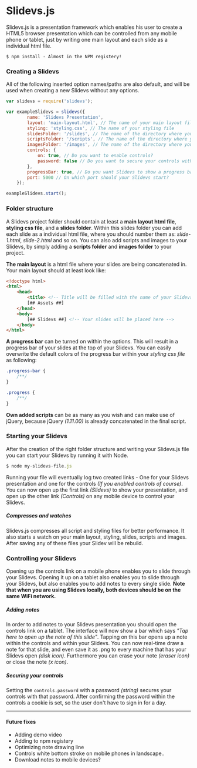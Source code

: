 # Slidevs.js

Slidevs.js is a presentation framework which enables his user to create a HTML5 browser presentation which can be controlled from any mobile phone or tablet, just by writing one main layout and each slide as a individual html file.

```
$ npm install - Almost in the NPM registery!
```

### Creating a Slidevs
All of the following inserted option names/paths are also default, and will be used when creating a new Slidevs without any options.

```js
var slidevs = require('slidevs');

var exampleSlidevs = slidevs({
        name: 'Slidevs Presentation',
        layout: 'main-layout.html', // The name of your main layout file
        styling: 'styling.css', // The name of your styling file
        slidesFolder: '/slides', // The name of the directory where your slides are located
        scriptsFolder: '/scripts', // The name of the directory where your scripts are located
        imagesFolder: '/images', // The name of the directory where your images are located
        controls: {
            on: true, // Do you want to enable controls?
            password: false // Do you want to secure your controls with a password?
        },
        progressBar: true, // Do you want Slidevs to show a progress bar at the top?
        port: 5000 // On which port should your Slidevs start?
    });

exampleSlidevs.start();
```


### Folder structure
A Slidevs project folder should contain at least a **main layout html file**, **styling css file**, and a **slides folder**. Within this slides folder you can add each slide as a individual html file, where you should number them as: *slide-1.html*, *slide-2.html* and so on. You can also add scripts and images to your Slidevs, by simply adding a **scripts folder** and **images folder** to your project.

**The main layout** is a html file where your slides are being concatenated in. Your main layout should at least look like:

```html
<!doctype html>
<html>
    <head>
        <title> <!-- Title will be filled with the name of your Slidevs --> </title>
        [## Assets ##]
    </head>
    <body>
        [## Slidevs ##] <!-- Your slides will be placed here -->
    </body>
</html>
```

**A progress bar** can be turned on within the options. This will result in a progress bar of your slides at the top of your Slidevs. You can easily overwrite the default colors of the progress bar within your *styling css file* as following:

```css
.progress-bar {
    /**/
}

.progress {
    /**/
}
```

**Own added scripts** can be as many as you wish and can make use of jQuery, because jQuery *(1.11.00)* is already concatenated in the final script.


### Starting your Slidevs
After the creation of the right folder structure and writing your Slidevs.js file you can start your Slidevs by running it with Node.

```js
$ node my-slidevs-file.js
```

Running your file will eventually log two created links - One for your Slidevs presentation and one for the controls *(If you enabled controls of course)*. You can now open up the first link *(Slidevs)* to show your presentation, and open up the other link *(Controls)* on any mobile device to control your Slidevs.

##### Compresses and watches
Slidevs.js compresses all script and styling files for better performance. It also starts a watch on your main layout, styling, slides, scripts and images. After saving any of these files your Slidev will be rebuild.


### Controlling your Slidevs
Opening up the controls link on a mobile phone enables you to slide through your Slidevs. Opening it up on a tablet also enables you to slide through your Slidevs, but also enables you to add notes to every single slide.
**Note that when you are using Slidevs locally, both devices should be on the same WiFi network.**

##### Adding notes
In order to add notes to your Slidevs presentation you should open the controls link on a tablet. The interface will now show a bar which says *"Tap here to open up the note of this slide"*. Tapping on this bar opens up a note within the controls and within your Slidevs. You can now real-time draw a note for that slide, and even save it as .png to every machine that has your Slidevs open *(disk icon)*. Furthermore you can erase your note *(eraser icon)* or close the note *(x icon)*.

##### Securing your controls
Setting the `controls.password` with a password *(string)* secures your controls with that password. After confirming the password within the controls a cookie is set, so the user don't have to sign in for a day.

---

#### Future fixes
- Adding demo video
- Adding to npm registery
- Optimizing note drawing line
- Controls white bottom stroke on mobile phones in landscape..
- Download notes to mobile devices?